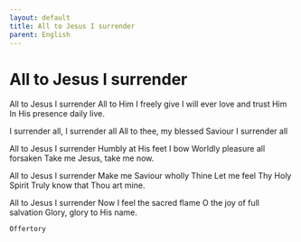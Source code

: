 ```yaml
---
layout: default
title: All to Jesus I surrender
parent: English
---
```

# All to Jesus I surrender

All to Jesus I surrender
All to Him I freely give
I will ever love and trust Him
In His presence daily live.

I surrender all, I surrender all
All to thee, my blessed Saviour
I surrender all

All to Jesus I surrender
Humbly at His feet I bow
Worldly pleasure all forsaken
Take me Jesus, take me now.

All to Jesus I surrender
Make me Saviour wholly Thine
Let me feel Thy Holy Spirit
Truly know that Thou art mine.

All to Jesus I surrender
Now I feel the sacred flame
O the joy of full salvation
Glory, glory to His name.


`Offertory`
